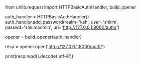 from urllib.request import HTTPBasicAuthHandler, build_opener


auth_handler = HTTPBasicAuthHandler()
auth_handler.add_password(realm='ksh', user='shkim', passwd='shkimadmin', uri='http://127.0.0.1:8000/auth/')

opener = build_opener(auth_handler)

resp = opener.open('http://127.0.0.1:8000/auth/')


print(resp.read().decode('utf-8'))
